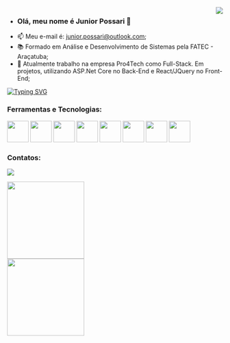 <img align="right" src="https://visitor-badge.laobi.icu/badge?page_id=Tellaz.visitor-badgee&color=green&style=flat-square" />

- ### Olá, meu nome é Junior Possari 👋
- 📫 Meu e-mail é: junior.possari@outlook.com;
- 📚 Formado em Análise e Desenvolvimento de Sistemas pela FATEC - Araçatuba; 
- 👜 Atualmente trabalho na empresa Pro4Tech como Full-Stack. Em projetos, utilizando ASP.Net Core no Back-End e React/JQuery no Front-End;
  
<p align="left">
  <a href="https://readme-typing-svg.herokuapp.com?color=0353B1&lines=Software+Developer;2%2B+years+of+coding+experience;Always+learninig+new+things)]></a>
</p>

[![Typing SVG](https://readme-typing-svg.herokuapp.com?color=0353B1&lines=Software+Developer;2%2B+years+of+coding+experience;Always+learninig+new+things)](https://git.io/typing-svg)

### Ferramentas e Tecnologias:

<img src="https://cdn.jsdelivr.net/gh/devicons/devicon/icons/git/git-original.svg" width="50" height="50"/> <img src="https://cdn.jsdelivr.net/gh/devicons/devicon/icons/dotnetcore/dotnetcore-original.svg" width="50" height="50"/> <img src="https://img.icons8.com/color/48/000000/microsoft-sql-server.png" width = "50" heigth = "50"/> <img src="https://img.icons8.com/nolan/64/c-sharp-logo.png" width = "50" heigth = "50"/> <img width="50" height="50" src="https://img.icons8.com/officel/40/react.png"/> <img src="https://img.icons8.com/color/48/javascript--v1.png" width = "50" heigth = "50"/> <img src="https://cdn.jsdelivr.net/gh/devicons/devicon/icons/jquery/jquery-original.svg" width="50" height="50"/> <img src="https://cdn.jsdelivr.net/gh/devicons/devicon/icons/azure/azure-original.svg" width="50" height="50"/> 

### Contatos:

<a href="https://www.linkedin.com/in/jpossari/" target="_blank"><img src="https://img.shields.io/badge/-LinkedIn-%230077B5?style=for-the-badge&logo=linkedin&logoColor=white" target="_blank"></a>   


<a href="https://github.com/JuniorPossari"> <img height="180em" src="https://github-readme-stats.vercel.app/api/top-langs/?username=JuniorPossari&layout=compact&langs_count=7&theme=dracula" />  
<img height="180em" src="https://github-readme-stats.vercel.app/api?username=JuniorPossari&show_icons=true&theme=dracula&include_all_commits=true&count_private=false"/>

